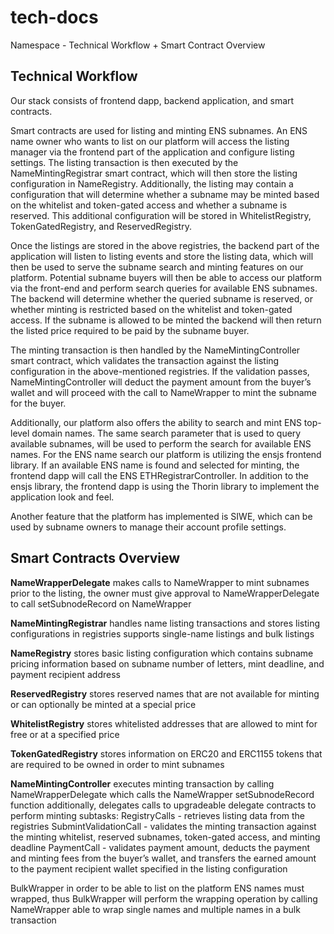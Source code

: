 # tech-docs
Namespace - Technical Workflow + Smart Contract Overview

## Technical Workflow 

Our stack consists of frontend dapp, backend application, and smart contracts. 

Smart contracts are used for listing and minting ENS subnames. An ENS name owner who wants to list on our platform will access the listing manager via the frontend part of the application and configure listing settings. The listing transaction is then executed by the NameMintingRegistrar smart contract, which will then store the listing configuration in NameRegistry. Additionally, the listing may contain a configuration that will determine whether a subname may be minted based on the whitelist and token-gated access and whether a subname is reserved. This additional configuration will be stored in WhitelistRegistry, TokenGatedRegistry, and ReservedRegistry.

Once the listings are stored in the above registries, the backend part of the application will listen to listing events and store the listing data, which will then be used to serve the subname search and minting features on our platform. Potential subname buyers will then be able to access our platform via the front-end and perform search queries for available ENS subnames. The backend will determine whether the queried subname is reserved, or whether minting is restricted based on the whitelist and token-gated access. If the subname is allowed to be minted the backend will then return the listed price required to be paid by the subname buyer. 

The minting transaction is then handled by the NameMintingController smart contract, which validates the transaction against the listing configuration in the above-mentioned registries. If the validation passes, NameMintingController will deduct the payment amount from the buyer’s wallet and will proceed with the call to NameWrapper to mint the subname for the buyer.

Additionally, our platform also offers the ability to search and mint ENS top-level domain names. The same search parameter that is used to query available subnames, will be used to perform the search for available ENS names. For the ENS name search our platform is utilizing the ensjs frontend library. If an available ENS name is found and selected for minting, the frontend dapp will call the ENS ETHRegistrarController. In addition to the ensjs library, the frontend dapp is using the Thorin library to implement the application look and feel.

Another feature that the platform has implemented is SIWE, which can be used by subname owners to manage their account profile settings.



## Smart Contracts Overview

**NameWrapperDelegate**
makes calls to NameWrapper to mint subnames
prior to the listing, the owner must give approval to NameWrapperDelegate to call setSubnodeRecord on NameWrapper


**NameMintingRegistrar**
handles name listing transactions and stores listing configurations in registries
supports single-name listings and bulk listings

**NameRegistry**
stores basic listing configuration which contains subname pricing information based on subname number of letters, mint deadline, and payment recipient address

**ReservedRegistry**
stores reserved names that are not available for minting or can optionally be minted at a special price

**WhitelistRegistry**
stores whitelisted addresses that are allowed to mint for free or at a specified price

**TokenGatedRegistry**
stores information on ERC20 and ERC1155 tokens that are required to be owned in order to mint subnames

**NameMintingController**
executes minting transaction by calling NameWrapperDelegate which calls the NameWrapper setSubnodeRecord function
additionally, delegates calls to upgradeable delegate contracts to perform minting subtasks:
RegistryCalls - retrieves listing data from the registries
SubmintValidationCall - validates the minting transaction against the minting whitelist, reserved subnames, token-gated access, and minting deadline
PaymentCall - validates payment amount, deducts the payment and minting fees from the buyer’s wallet, and transfers the earned amount to the payment recipient wallet specified in the listing configuration

BulkWrapper
in order to be able to list on the platform ENS names must wrapped, thus BulkWrapper will perform the wrapping operation by calling NameWrapper
able to wrap single names and multiple names in a bulk transaction
